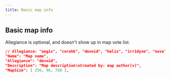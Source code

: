 ```yaml
---
title: Basic map info
---
```


## Basic map info
Allegiance is optional, and doesn't show up in map vote list.

```json
// Allegiance: "aegis", "corahk", "devoid", "helix", "irridyne", "nova", "soltec", "terra". Custom maps default to "devoid".
"Name": "Map name",
"Allegiance": "devoid",
"Description": "Map description\nCreated by: map author(s)",
"MapSize": [ 256, 96, 768 ],
```